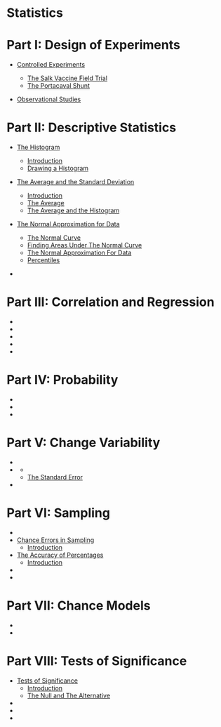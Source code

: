 # Statistics

# Part I: Design of Experiments

- [Controlled Experiments](ch01/ch01.md)

  - [The Salk Vaccine Field Trial](ch01/ch01-01.md)
  - [The Portacaval Shunt](ch01/ch01-02.md)

- [Observational Studies](ch02/ch02.md)

# Part II: Descriptive Statistics

- [The Histogram](ch03/ch03.md)

  - [Introduction](ch03/ch03-01.md)
  - [Drawing a Histogram](ch03/ch03-02.md)

- [The Average and the Standard Deviation](ch04/ch04.md)

  - [Introduction](ch04/ch04-01.md)
  - [The Average](ch04/ch04-02.md)
  - [The Average and the Histogram](ch04/ch04-03.md)

- [The Normal Approximation for Data](ch05/ch05.md)
  - [The Normal Curve](ch05/ch05-01.md)
  - [Finding Areas Under The Normal Curve](ch05/ch05-02.md)
  - [The Normal Approximation For Data](ch05/ch05-03.md)
  - [Percentiles](ch05/ch05-04.md)
- []()

# Part III: Correlation and Regression

- []()
- []()
- []()
- []()
- []()

# Part IV: Probability

- []()
- []()
- []()

# Part V: Change Variability

- []()
- []()
  - []()
  - [The Standard Error](ch17/ch17-02.md)
- []()

# Part VI: Sampling

- []()
- [Chance Errors in Sampling](ch20/ch20.md)
  - [Introduction](ch20/ch20-01.md)
- [The Accuracy of Percentages](ch21/ch21.md)
  - [Introduction](ch21/ch21-01.md)
- []()
- []()

# Part VII: Chance Models

- []()
- []()

# Part VIII: Tests of Significance

- [Tests of Significance](ch26/ch26.md)
  - [Introduction](ch26/ch26-01.md)
  - [The Null and The Alternative](ch26/ch26-02.md)
- []()
- []()
- []()
